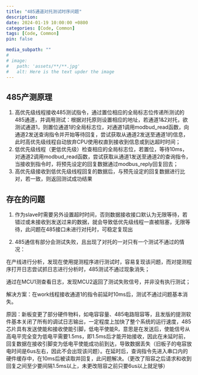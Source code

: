 ```yaml
---
title: "485通道对托测试时序问题"
description: 
date: 2024-01-19 10:00:00 +0800
categories: [Code, Common]
tags: [Code, Common]
pin: false

media_subpath: ""
#
# image:
#   path: 'assets/**/**.jpg'
#   alt: Here is the text upder the image
---
```


## 485产测原理
1. 高优先级线程接收485测试指令，通过置位相应的全局标志位传递所测试的485通道，并调用测试：根据对托原则设置相应的地址，若通道1&2对托，欲测试通道1，则置位通道1的全局标志位，对通道1调用modbud_read函数，向通道2发送查询指令并开始等待回复，尝试获取从通道2发送至通道1的信息，此时高优先级线程自动放弃CPU使用权直到接收到信息或到达超时时间；  
2. 低优先级线程（更低优先级）检查相应的全局标志位，若置位，等待10ms，对通道2调用modbud_read函数，尝试获取从通道1发送至通道2的查询指令，当接收到指令时，将预先设定的回复数据通过modbus_reply回复回去；  
3. 高优先级接收到低优先级线程回复的数据后，与预先设定的回复数据进行比对，若一致，则返回测试成功结果

## 存在的问题
1. 作为slave时需要另外设置超时时间，否则数据接收接口默认为无限等待，若错过或未接收到发送过来的数据，就会导致低优先级线程一直被阻塞，无限等待，此问题在485接口未进行对托时，可稳定复现出

2. 485通信有部分会测试失败，且出现了对托的一对只有一个测试不通过的情况：
 
在产线进行分析，发现在使用提测程序进行测试时，容易复现该问题，而对提测程序打开日志尝试抓日志进行分析时，485测试不通过现象消失；
  
通过在MCU1测查看日志，发现MCU2返回了测试失败信号，并非没有执行测试；
  
解决方案：在work线程接收通道1的指令前延时10ms后，测试不通过问题基本消失。
  
原因：新板变更了部分硬件物料，如电容容量、485电路阻容等，且发版的提测软件基本关闭了所有的调试日志输出，一定程度上加快了整个系统的运行速度，485芯片具有发送使能和接收使能引脚，低电平使能R，意思是在发送后，使能信号从高电平完全变为低电平需要1.5ms，即1.5ms后才能开始接收，因此在未延时前，回复数据在接收引脚变为低电平使能成功前到达，导致数据丢失（旧板子的电容放电时间是6us左右，因此不会出现该问题）。在延时后，查询指令先进入串口内的硬件缓存中，在10ms后被读取并回复，此问题解决。（更改了阻容之后请求和收到回复之间至少要间隔1.5ms以上，未更改阻容之前只要6us以上就足够）
